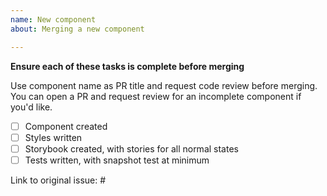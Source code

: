 ```yaml
---
name: New component
about: Merging a new component

---
```


**Ensure each of these tasks is complete before merging**

Use component name as PR title and request code review before merging. You can
open a PR and request review for an incomplete component if you'd like.

-   [ ] Component created
-   [ ] Styles written
-   [ ] Storybook created, with stories for all normal states
-   [ ] Tests written, with snapshot test at minimum

Link to original issue: #
